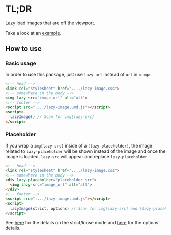 # TL;DR

Lazy load images that are off the viewport.

Take a look at an [example](https://libshin.github.io/lazy-image/index.html).

## How to use

### Basic usage

In order to use this package, just use `lazy-url` instead of `url` in `<img>`.

```html
<!-- head -->
<link rel="stylesheet" href="..../lazy-image.css">
<!-- somewhere in the body -->
<img lazy-src="image_url" alt="alt">
<!-- footer -->
<script src="..../lazy-image.umd.js"></script>
<script>
  lazyImage() // Scan for img[lazy-src]
</script>
```

### Placeholder

If you wrap a `img[lazy-src]` inside of a `[lazy-placeholder]`, the image related to `lazy-placeholder` will be shown instead of the image and once the image is loaded, `lazy-src` will appear and replace `lazy-placeholder`.

```html
<!-- head -->
<link rel="stylesheet" href="..../lazy-image.css">
<!-- somewhere in the body -->
<div lazy-placeholder="placeholder_src">
  <img lazy-src="image_url" alt="alt">
</div>
<!-- footer -->
<script src="..../lazy-image.umd.js"></script>
<script>
  lazyImage(strict, options) // Scan for img[lazy-src] and [lazy-placeholder]
</script>
```

See [here](https://github.com/libshin/inViewport#strict-mode) for the details on the strict/loose mode and [here](https://github.com/libshin/inViewport#options) for the options' details.
